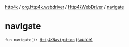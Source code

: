 [http4k](../../index.md) / [org.http4k.webdriver](../index.md) / [Http4kWebDriver](index.md) / [navigate](./navigate.md)

# navigate

`fun navigate(): `[`Http4KNavigation`](../-http4-k-navigation/index.md) [(source)](https://github.com/http4k/http4k/blob/master/http4k-testing-webdriver/src/main/kotlin/org/http4k/webdriver/Http4kWebDriver.kt#L123)